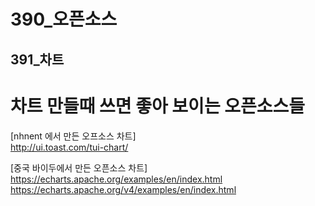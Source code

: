 # 390_오픈소스
## 391_차트

# 차트 만들때 쓰면 좋아 보이는 오픈소스들

[nhnent 에서 만든 오프소스 차트]  
http://ui.toast.com/tui-chart/

[중국 바이두에서 만든 오픈소스 차트]  
https://echarts.apache.org/examples/en/index.html  
https://echarts.apache.org/v4/examples/en/index.html 

